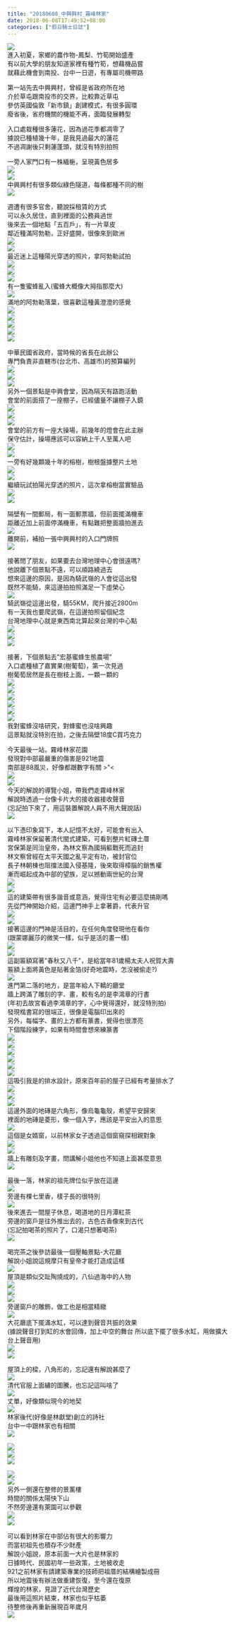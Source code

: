 ```yaml
---
title: "20180608_中興興村_霧峰林家"
date: 2018-06-08T17:49:52+08:00
categories: ["假日騎士日誌"]
---
```

![](https://farm1.staticflickr.com/895/42755616722_238357ced3.jpg)  
進入初夏，家鄉的農作物-鳳梨、竹筍開始盛產  
有以前大學的朋友知道家裡有種竹筍，想藉機品嘗  
就藉此機會到南投、台中一日遊，有專屬司機帶路  
<!--more-->

第一站先去中興興村，曾經是省政府所在地  
介於草屯跟南投市的交界，比較靠近草屯  
參仿英國倫敦「新市鎮」創建模式，有很多圓環  
廢省後，省府機關的機能不再，面臨發展轉型  
  
入口處栽種很多蓮花，因為過花季都凋零了  
據說已種植幾十年，是我見過最大的蓮花    
不過凋謝後只剩蓮蓬頭，就沒有特別拍照  
  
  
一旁人家門口有一株緬梔，呈現黃色居多  
![](https://farm2.staticflickr.com/1726/41828107745_d4f1d0c283.jpg)  
![](https://farm2.staticflickr.com/1723/41828104595_92aa19f3a1.jpg)  
中興興村有很多類似綠色隧道，每條都種不同的樹  
![](https://farm2.staticflickr.com/1746/28854200058_bdb9c5b412.jpg)  
  
週遭有很多官舍，聽說採租賃的方式  
可以永久居住，直到裡面的公務員過世  
後來去一個地點「五百戶」，有一片草皮  
鄰近種滿阿勃勒，正好盛開，很像來到歐洲  
![](https://farm2.staticflickr.com/1738/27858767317_3d6dc825e9.jpg)  
![](https://farm2.staticflickr.com/1722/28854201968_9745b1f34a.jpg)  
最近迷上這種陽光穿透的照片，拿阿勃勒試拍  
![](https://farm2.staticflickr.com/1723/42009934314_b314e1f8f2.jpg)  
![](https://farm2.staticflickr.com/1721/42727851811_14413169bb.jpg)  
![](https://farm2.staticflickr.com/1736/27858847767_8893e99ba8.jpg)  
有一隻蜜蜂亂入(蜜蜂大概像大拇指那麼大)  
![](https://farm2.staticflickr.com/1757/27858848567_2d10e75037.jpg)  
滿地的阿勃勒落葉，很喜歡這種黃澄澄的感覺  
![](https://farm2.staticflickr.com/1753/27858849767_6d3a5b7c51.jpg)  
![](https://farm2.staticflickr.com/1721/41828110445_63568d5a67.jpg)  
![](https://farm2.staticflickr.com/1745/42678500042_283ff1220d.jpg)  
![](https://farm2.staticflickr.com/1750/27858768887_42577b1f6c.jpg)  
![](https://farm2.staticflickr.com/1730/28854115958_34f1025d99.jpg)  
  
中華民國省政府，當時候的省長在此辦公  
專門負責非直轄市(台北市、高雄市)的預算編列  
![](https://farm2.staticflickr.com/1734/28854116898_a0782b045e.jpg)  
![](https://farm2.staticflickr.com/1759/27858774257_14d9186b07.jpg)  
![](https://farm2.staticflickr.com/1745/27858774837_04e2dfffca.jpg)  
另外一個景點是中興會堂，因為隔天有路跑活動  
會堂的前面搭了一座棚子，已經儘量不讓棚子入鏡  
![](https://farm2.staticflickr.com/1743/41828024695_12fdd14ebf.jpg)  
![](https://farm2.staticflickr.com/1750/28854121748_c220c1740c.jpg)  
![](https://farm2.staticflickr.com/1748/42678508472_0367ba0b5c.jpg)  
會堂的前方有一座大操場，前幾年的燈會在此主辦  
保守估計，操場應該可以容納上千人至萬人吧  
![](https://farm2.staticflickr.com/1735/42678511132_04a728ee58.jpg)  
![](https://farm2.staticflickr.com/1750/41828032305_6b3b6f18c7.jpg)  
一旁有好幾顆幾十年的榕樹，樹根盤據整片土地  
![](https://farm2.staticflickr.com/1722/41828033255_624ed69edb.jpg)  
![](https://farm2.staticflickr.com/1754/41828034185_73f42ab0cf.jpg)  
繼續玩試拍陽光穿透的照片，這次拿榕樹當實驗品  
![](https://farm2.staticflickr.com/1747/28854137738_1b80688313.jpg)  
![](https://farm2.staticflickr.com/1736/27858765027_0f39a21692.jpg)  
  
隔壁有一間郵局，有一面郵票牆，但前面擺滿機車  
距離近加上前面停滿機車，有點難把整面牆拍進去  
![](https://farm2.staticflickr.com/1722/41828044325_d979f1201f.jpg)  
離開前，補拍一張中興興村的入口門牌照  
![](https://farm2.staticflickr.com/1739/28854144798_4fd9ef1eb8.jpg)  
  
接著問了朋友，如果要去台灣地理中心會很遠嗎?  
他說離下個景點不遠，可以順路繞過去  
想來這邊的原因，是因為騎武嶺的人會從這出發  
既然不能騎，來這邊拍拍照滿足一下虛榮心  
![](  https://farm2.staticflickr.com/1739/40917234480_2edf69cb59.jpg)  
騎武嶺從這邊出發，騎55KM，爬升接近2800m  
有一天我也要爬武嶺，在這邊拍照留個紀念  
台灣地理中心就是東西南北算起來台灣的中心點  
![](https://farm2.staticflickr.com/1759/40917236610_9587e3fd07.jpg)  
![](https://farm2.staticflickr.com/1752/42678520212_79b0bf358a.jpg)  
![](https://farm2.staticflickr.com/1758/28854152308_6fb5237202.jpg)  
                                                                     
接著，下個景點去"宏基蜜蜂生態農場"  
入口處種植了嘉實果(樹葡萄)，第一次見過  
樹葡萄居然是長在樹枝上面，一顆一顆的  
![](https://farm2.staticflickr.com/1723/40917244970_8e1f2c2719.jpg)  
![](https://farm2.staticflickr.com/1737/28854152738_20fcbcc930.jpg)  
![](https://farm2.staticflickr.com/1737/42678523362_cebdf53a16.jpg)  
![](https://farm2.staticflickr.com/1756/40917241550_e4c92d10df.jpg)  
![](https://farm2.staticflickr.com/1738/27858791897_2f90bb90b7.jpg)  
![](https://farm2.staticflickr.com/1744/41828064425_7e5b1b60a3.jpg)  
我對蜜蜂沒啥研究，對蜂蜜也沒啥興趣  
這景點就沒特別在拍，之後去隔壁18度C買巧克力  
  
今天最後一站，霧峰林家花園  
發現對中部最嚴重的傷害是921地震  
南部是88風災，好像都跟數字有關 >"<  
![](https://farm2.staticflickr.com/1733/27858794437_f94a27d7eb.jpg)  
![](https://farm2.staticflickr.com/1727/27858794847_b293573d7b.jpg)  
今天的解說的導覽小姐，帶我們走霧峰林家  
解說時透過一台像卡片大的接收器接收聲音  
(忘記拍下來了，用這裝置解說人員不用大聲說話)  
![](https://farm2.staticflickr.com/1723/41828071225_c34a56c39c.jpg)  
  
以下憑印象寫下，本人記憶不太好，可能會有出入  
霧峰林家保留著清代閩式建築，可看到整片紅磚土厝  
宮保第是同治皇帝，為林文察為國捐軀戰死而追封  
林文察曾經在太平天國之亂平定有功，被封官位  
長子林朝棟也阻擋法國入侵基隆，後來取得樟腦的銷售權  
漸而崛起成為中部的望族，足以撼動兩世紀的台灣  
![](https://farm2.staticflickr.com/1728/42009879844_a4d9120211.jpg)  
![](https://farm2.staticflickr.com/1745/42009881644_e8869ab3f7.jpg)  
這的建築帶有很多諧音或意涵，覺得住宅有必要這麼搞剛嗎  
先從門神開始介紹，這邊門神手上拿著爵，代表升官  
![](https://farm2.staticflickr.com/1743/42009882344_4ef978512d.jpg)  
![](https://farm2.staticflickr.com/1728/42009883004_8a6aa0547c.jpg)  
接著這邊的門神是活目的，在任何角度發現他在看你  
(跟蒙娜麗莎的微笑一樣，似乎是活的畫一樣)  
![](https://farm2.staticflickr.com/1756/42009883444_4a0e825d96.jpg)  
![](https://farm2.staticflickr.com/1732/42727708671_f54fa20228.jpg)  
這副匾額寫著"春秋又八千"，是給當年81歲楊太夫人祝賀大壽  
匾額上面將黃色是貼著金箔(好奇地震時，怎沒被偷走?)  
![](https://farm2.staticflickr.com/1730/42009884174_53778f67e1.jpg)  
進門第二落的地方，是當年給人下轎的廳堂  
牆上跨滿了雕刻的字、畫，較有名的是李鴻章的行書  
(年初去故宮看過李鴻章的字，心中覺得還好，就沒特別拍)  
發現楷書寫的很端正，很像是電腦印出來的  
另外，每幅字、畫的上方都有篆書，覺得也很漂亮  
下個階段練字，如果有時間會想來練篆書  
![](https://farm2.staticflickr.com/1730/42009885034_f9954f2967.jpg)  
![](https://farm2.staticflickr.com/1727/42009885654_3efc98d7ba.jpg)  
![](https://farm2.staticflickr.com/1742/42009886604_f0ece9fe4d.jpg)  
![](https://farm2.staticflickr.com/1748/42678545362_91d179d32d.jpg)  
![](https://farm2.staticflickr.com/1755/42678546252_47c06a721d.jpg)  
![](https://farm2.staticflickr.com/1730/42678547182_d1abd2735e.jpg)  
這吸引我是的排水設計，原來百年前的屋子已經有考量排水了  
![](https://farm2.staticflickr.com/1758/42678548242_e6766b1afb.jpg)  
![](https://farm2.staticflickr.com/1757/42678549412_278b0a2c13.jpg)  
![](https://farm2.staticflickr.com/1724/42009891284_53c0a04a31.jpg)  
這邊外面的地磚是六角形，像烏龜龜殼，希望平安歸來  
裡面的地磚是菱形，像一個入字，應該是平安出入的意思  
![](https://farm2.staticflickr.com/1721/28854175588_8e89e35e87.jpg)  
這個是女婿窗，以前林家女子透過這個窗窺探相親對象  
![](https://farm2.staticflickr.com/1726/42009894004_86ea53fc48.jpg)  
![](https://farm2.staticflickr.com/1752/42009894784_416a2247e4.jpg)  
牆上有雕刻及字畫，問講解小姐他也不知道上面甚麼意思  
![](https://farm2.staticflickr.com/1748/42009895644_f48782fbda.jpg)  
  
最後一落，林家的祖先牌位似乎放在這邊  
![](https://farm2.staticflickr.com/1757/42009897604_f88bb252e7.jpg)  
旁邊有棵七里香，樣子長的很特別  
![](https://farm2.staticflickr.com/1727/28854180608_c2a27fb574.jpg)  
後來進去一間屋子休息，喝道地的日月潭紅茶  
旁邊的窗戶是往外推出去的，古色古香像來到古代  
(忘記拍喝茶的照片了，口渴只想著喝茶)  
![](https://farm2.staticflickr.com/1746/40917272650_0c354a0669.jpg)  
  
喝完茶之後參訪最後一個壓軸景點-大花廳  
解說小姐說這規摩只有皇帝才能打造成這樣  
![](https://farm2.staticflickr.com/1727/27858766207_82a6884647.jpg)  
屋頂是類似交趾陶燒成的，八仙過海中的人物  
![](https://farm2.staticflickr.com/1757/40917275430_b3a330ea4d.jpg)  
![](https://farm2.staticflickr.com/1725/28854184418_97142ea062.jpg)  
![](https://farm2.staticflickr.com/1745/40917276190_0934f711f6.jpg)  
旁邊窗戶的雕飾，做工也是相當精緻  
![](https://farm2.staticflickr.com/1751/28854186738_65a5995b71.jpg)  
大花廳底下擺滿水缸，可以達到聲音共振的效果  
(據說聲音打到缸的水會回傳，加上中空的舞台
所以底下擺了很多水缸，用做擴大台上聲音用)  
![](https://farm2.staticflickr.com/1731/28854187538_81463be546.jpg)  
![](https://farm2.staticflickr.com/1737/28854188028_3bd08c9248.jpg)  
  
屋頂上的樑，八角形的，忘記還有解說甚麼了  
![](https://farm2.staticflickr.com/1736/42009907784_59fe5c709b.jpg)  
清代官服上面繡的圖騰，也忘記這叫啥了  
![](https://farm2.staticflickr.com/1728/41828088735_07aa2357ba.jpg)  
丈單，好像類似現今的地契  
![](https://farm2.staticflickr.com/1736/27858827087_2c99d75103.jpg)  
林家後代(好像是林獻堂)創立的詩社  
台中一中跟林家也有相關  
![](https://farm2.staticflickr.com/1727/27858827867_090dc20808.jpg)  
  
![](https://farm2.staticflickr.com/1723/42009914044_7da2a304de.jpg)  
![](https://farm2.staticflickr.com/1759/41828094725_0680606d5c.jpg)  
![](https://farm2.staticflickr.com/1751/41828097125_d41a362e17.jpg)  
  
![](https://farm2.staticflickr.com/1759/42727709411_0b16a06d16.jpg)  
![](https://farm2.staticflickr.com/1759/42727789071_4eb433be6d.jpg)  
另外一側還在整修的景薰樓  
時間的關係太陽快下山  
不然旁邊還有萊園可以參觀  
![](https://farm2.staticflickr.com/1750/42727791451_7b9ef2c020.jpg)  
![](https://farm2.staticflickr.com/1727/42009921744_f855e58a89.jpg)  
  
可以看到林家在中部佔有很大的影響力  
而當初祖先也積存不少財產  
解說小姐說，原本前面一大片也是林家的  
日據時代、民國初年一些政策，土地被收走  
921之前林家有請建築專業的技師把祖厝的結構繪製成冊  
所以地震後有辦法做重建恢復，至今還在復原  
輝煌的林家，見證了近代台灣歷史  
最後用這照片結束，林家也似乎枯萎  
待整修後再重新展現百年歲月  
![](https://farm2.staticflickr.com/1732/42727793531_ea80d854a9.jpg)  